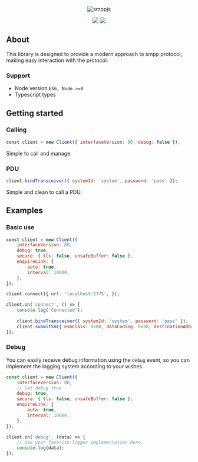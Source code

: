 <p align="center">
    <img src="https://github.com/joaogervasoni/smppjs/blob/master/images/smppjs-logo.png?raw=true" alt="smppjs">
</p>
<p align="center">
    <a href="https://eslint.org/"><img src="https://img.shields.io/badge/Code--style-Eslint-fff32b?logo=Eslint&style=flat-square"></a>
    <a href="https://www.npmjs.com/package/smppjs"><img src="https://img.shields.io/npm/v/smppjs?color=fff32b&logo=npm&style=flat-square"></a>
</p>

## About

This library is designed to provide a modern approach to smpp protocol, making easy interaction with the protocol.

### Support 
- Node version `ES6, Node >=8`
- Typescript types

## Getting started

### Calling

```js
const client = new Client({ interfaceVersion: 80, debug: false });
```

Simple to call and manage.

### PDU

```js
client.bindTransceiver({ systemId: 'system', password: 'pass' });
```

Simple and clean to call a PDU.

## Examples

### Basic use

```js
const client = new Client({ 
    interfaceVersion: 80,
    debug: true,
    secure: { tls: false, unsafeBuffer: false },
    enquireLink: {
        auto: true,
        interval: 10000,
    },
});

client.connect({ url: 'localhost:2775', });

client.on('connect', () => {
    console.log('Connected');
    
    client.bindTransceiver({ systemId: 'system', password: 'pass' });
    client.submitSm({ esmClass: 0x00, dataCoding: 0x08, destinationAddr: '0000000000', shortMessage: { message: 'Hello!', encoding: 'ascii' }  });
});
```

### Debug
You can easily receive debug information using the `debug` event, so you can implement the logging system according to your wishes.

```js
const client = new Client({ 
    interfaceVersion: 80,
    // Set debug true
    debug: true,
    secure: { tls: false, unsafeBuffer: false },
    enquireLink: {
        auto: true,
        interval: 10000,
    },
});

client.on('debug', (data) => {
    // Use your favorite logger implementation here.
    console.log(data);
});
```
